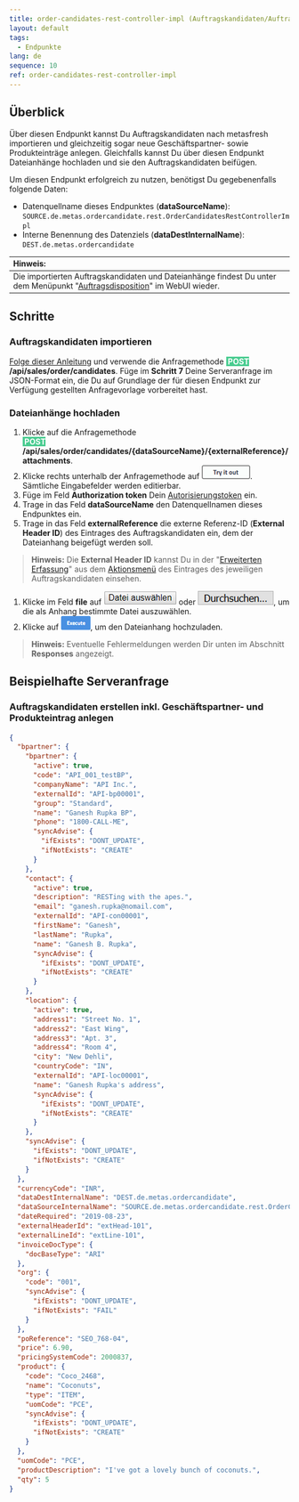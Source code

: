 ```yaml
---
title: order-candidates-rest-controller-impl (Auftragskandidaten/Auftragsdisposition)
layout: default
tags:
  - Endpunkte
lang: de
sequence: 10
ref: order-candidates-rest-controller-impl
---
```


## Überblick
Über diesen Endpunkt kannst Du Auftragskandidaten nach metasfresh importieren und gleichzeitig sogar neue Geschäftspartner- sowie Produkteinträge anlegen. Gleichfalls kannst Du über diesen Endpunkt Dateianhänge hochladen und sie den Auftragskandidaten beifügen.

Um diesen Endpunkt erfolgreich zu nutzen, benötigst Du gegebenenfalls folgende Daten:
- Datenquellname dieses Endpunktes (**dataSourceName**): `SOURCE.de.metas.ordercandidate.rest.OrderCandidatesRestControllerImpl`
- Interne Benennung des Datenziels (**dataDestInternalName**): `DEST.de.metas.ordercandidate`

| **Hinweis:** |
| :--- |
| Die importierten Auftragskandidaten und Dateianhänge findest Du unter dem Menüpunkt "[Auftragsdisposition](../../webui_collection/DE/Menu)" im WebUI wieder. |

## Schritte

### Auftragskandidaten importieren
[Folge dieser Anleitung](Allgemeine_Infos_REST_API) und verwende die Anfragemethode **<span style="color: #ffffff; background-color: #49cc90">&nbsp;POST </span>/api/sales/order/candidates**. Füge im **Schritt 7** Deine Serveranfrage im JSON-Format ein, die Du auf Grundlage der für diesen Endpunkt zur Verfügung gestellten Anfragevorlage vorbereitet hast.

### Dateianhänge hochladen
1. Klicke auf die Anfragemethode<br> **<span style="color: #ffffff; background-color: #49cc90">&nbsp;POST </span>/api/sales/order/candidates/{dataSourceName}/{externalReference}/attachments**.
1. Klicke rechts unterhalb der Anfragemethode auf ![Ausprobieren](assets/button_try_it_out.png). Sämtliche Eingabefelder werden editierbar.
1. Füge im Feld **Authorization token** Dein [Autorisierungstoken](../../webui_collection/DE/Authentifizierungstoken) ein.
1. Trage in das Feld **dataSourceName** den Datenquellnamen dieses Endpunktes ein.
1. Trage in das Feld **externalReference** die externe Referenz-ID (**External Header ID**) des Eintrages des Auftragskandidaten ein, dem der Dateianhang beigefügt werden soll.
 >**Hinweis:** Die **External Header ID** kannst Du in der "[Erweiterten Erfassung](../../webui_collection/DE/Ansichten)" aus dem [Aktionsmenü](../../webui_collection/DE/AktionStarten) des Eintrages des jeweiligen Auftragskandidaten einsehen.

1. Klicke im Feld **file** auf ![Google Chrome: "Datei auswählen"](assets/button_Datei_auswaehlen.png) oder ![Mozilla Firefox: "Durchsuchen..."](assets/button_Durchsuchen.png), um die als Anhang bestimmte Datei auszuwählen.
1. Klicke auf ![Ausführen](assets/button_execute.png), um den Dateianhang hochzuladen.
 >**Hinweis:** Eventuelle Fehlermeldungen werden Dir unten im Abschnitt **Responses** angezeigt.

## Beispielhafte Serveranfrage

### Auftragskandidaten erstellen inkl. Geschäftspartner- und Produkteintrag anlegen
```json
{
  "bpartner": {
    "bpartner": {
      "active": true,
      "code": "API_001_testBP",
      "companyName": "API Inc.",
      "externalId": "API-bp00001",
      "group": "Standard",
      "name": "Ganesh Rupka BP",
      "phone": "1800-CALL-ME",
      "syncAdvise": {
        "ifExists": "DONT_UPDATE",
        "ifNotExists": "CREATE"
      }
    },
    "contact": {
      "active": true,
      "description": "RESTing with the apes.",
      "email": "ganesh.rupka@nomail.com",
      "externalId": "API-con00001",
      "firstName": "Ganesh",
      "lastName": "Rupka",
      "name": "Ganesh B. Rupka",
      "syncAdvise": {
        "ifExists": "DONT_UPDATE",
        "ifNotExists": "CREATE"
      }
    },
    "location": {
      "active": true,
      "address1": "Street No. 1",
      "address2": "East Wing",
      "address3": "Apt. 3",
      "address4": "Room 4",
      "city": "New Dehli",
      "countryCode": "IN",
      "externalId": "API-loc00001",
      "name": "Ganesh Rupka's address",
      "syncAdvise": {
        "ifExists": "DONT_UPDATE",
        "ifNotExists": "CREATE"
      }
    },
    "syncAdvise": {
      "ifExists": "DONT_UPDATE",
      "ifNotExists": "CREATE"
    }
  },
  "currencyCode": "INR",
  "dataDestInternalName": "DEST.de.metas.ordercandidate",
  "dataSourceInternalName": "SOURCE.de.metas.ordercandidate.rest.OrderCandidatesRestControllerImpl",
  "dateRequired": "2019-08-23",
  "externalHeaderId": "extHead-101",
  "externalLineId": "extLine-101",
  "invoiceDocType": {
    "docBaseType": "ARI"
  },
  "org": {
    "code": "001",
    "syncAdvise": {
      "ifExists": "DONT_UPDATE",
      "ifNotExists": "FAIL"
    }
  },
  "poReference": "SEO_768-04",
  "price": 6.90,
  "pricingSystemCode": 2000837,
  "product": {
    "code": "Coco_2468",
    "name": "Coconuts",
    "type": "ITEM",
    "uomCode": "PCE",
    "syncAdvise": {
      "ifExists": "DONT_UPDATE",
      "ifNotExists": "CREATE"
    }
  },
  "uomCode": "PCE",
  "productDescription": "I've got a lovely bunch of coconuts.",
  "qty": 5
}
```
